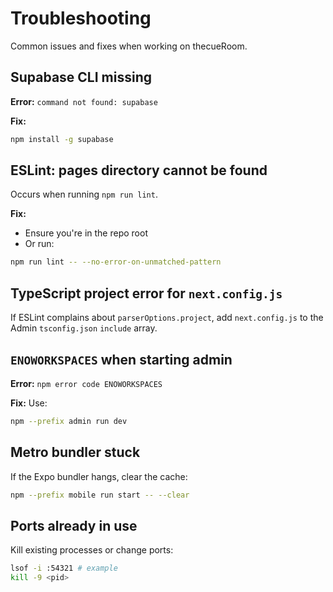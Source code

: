 # Troubleshooting

Common issues and fixes when working on thecueRoom.

## Supabase CLI missing
**Error:** `command not found: supabase`

**Fix:**
```bash
npm install -g supabase
```

## ESLint: pages directory cannot be found
Occurs when running `npm run lint`.

**Fix:**
- Ensure you're in the repo root
- Or run:
```bash
npm run lint -- --no-error-on-unmatched-pattern
```

## TypeScript project error for `next.config.js`
If ESLint complains about `parserOptions.project`, add `next.config.js` to the Admin `tsconfig.json` `include` array.

## `ENOWORKSPACES` when starting admin
**Error:** `npm error code ENOWORKSPACES`

**Fix:** Use:
```bash
npm --prefix admin run dev
```

## Metro bundler stuck
If the Expo bundler hangs, clear the cache:
```bash
npm --prefix mobile run start -- --clear
```

## Ports already in use
Kill existing processes or change ports:
```bash
lsof -i :54321 # example
kill -9 <pid>
```
